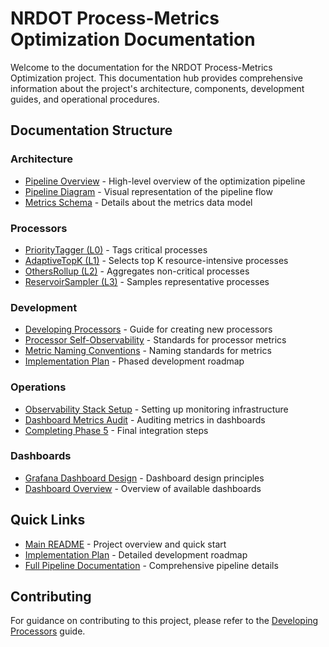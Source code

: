 # NRDOT Process-Metrics Optimization Documentation

Welcome to the documentation for the NRDOT Process-Metrics Optimization project. This documentation hub provides comprehensive information about the project's architecture, components, development guides, and operational procedures.

## Documentation Structure

### Architecture
- [Pipeline Overview](architecture/pipeline_overview.md) - High-level overview of the optimization pipeline
- [Pipeline Diagram](architecture/pipeline_diagram.md) - Visual representation of the pipeline flow
- [Metrics Schema](architecture/metrics_schema.md) - Details about the metrics data model

### Processors
- [PriorityTagger (L0)](processors/prioritytagger.md) - Tags critical processes
- [AdaptiveTopK (L1)](processors/adaptivetopk.md) - Selects top K resource-intensive processes
- [OthersRollup (L2)](processors/othersrollup.md) - Aggregates non-critical processes
- [ReservoirSampler (L3)](processors/reservoirsampler.md) - Samples representative processes

### Development
- [Developing Processors](development/developing_processors.md) - Guide for creating new processors
- [Processor Self-Observability](development/processor_self_observability.md) - Standards for processor metrics
- [Metric Naming Conventions](development/metric_naming_conventions.md) - Naming standards for metrics
- [Implementation Plan](development/implementation_plan.md) - Phased development roadmap

### Operations
- [Observability Stack Setup](operations/observability_stack_setup.md) - Setting up monitoring infrastructure
- [Dashboard Metrics Audit](operations/dashboard_metrics_audit.md) - Auditing metrics in dashboards
- [Completing Phase 5](operations/completing_phase_5.md) - Final integration steps

### Dashboards
- [Grafana Dashboard Design](dashboards/grafana_dashboard_design.md) - Dashboard design principles
- [Dashboard Overview](dashboards/dashboard_overview.md) - Overview of available dashboards

## Quick Links

- [Main README](../README.md) - Project overview and quick start
- [Implementation Plan](development/implementation_plan.md) - Detailed development roadmap
- [Full Pipeline Documentation](architecture/pipeline_overview.md) - Comprehensive pipeline details

## Contributing

For guidance on contributing to this project, please refer to the [Developing Processors](development/developing_processors.md) guide.